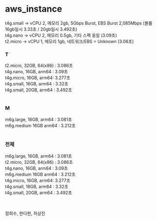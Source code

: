 # aws_instance

t4g.small -> vCPU 2, 메모리 2gb, 5Gbps Burst, EBS Burst 2,085Mbps (볼륨 16gb일시 3.33초 / 20gb일시 3.492초)
<br/>
t4g.nano -> vCPU 2, 메모리 0.5gb, 기타 스펙 동일 (3.09초)
<br/>
t2.micro -> vCPU 1, 메모리 1gb, 네트워크/EBS = Unknown (3.08초)

### T
t2.micro, 32GB, 64(x86) : 3.086초 
<br/>
t4g.nano, 16GB, arm64 : 3.09초 
<br/>
t4g.micro, 16GB, arm64: 3.277초 
<br/>
t4g.small, 16GB, arm64 : 3.32초 
<br/>
t4g.small, 20GB, arm64 : 3.492초
<br/>
<br/>

### M
m6g.large, 16GB, arm64 : 3.081초
<br/>
m6g.medium 16GB arm64 : 3.212초
<br/>
<br/>

### 전체
m6g.large, 16GB, arm64 : 3.081초
<br/>
t2.micro, 32GB, 64(x86) : 3.086초 
<br/>
t4g.nano, 16GB, arm64 : 3.09초 
<br/>
m6g.medium 16GB arm64 : 3.212초
<br/>
t4g.micro, 16GB, arm64: 3.277초 
<br/>
t4g.small, 16GB, arm64 : 3.32초 
<br/>
t4g.small, 20GB, arm64 : 3.492초

<br/>
<br/>
정희수, 한다현, 허상진

